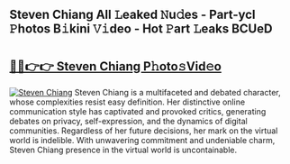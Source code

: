 ## Steven Chiang All 𝙻eaked 𝙽u𝚍es - Part-ycI 𝙿hotos B𝚒kini 𝚅𝚒deo - Hot 𝙿art 𝙻eaks BCUeD

# <h2><a href="http://ld22nni.urlbe.top/?page=Steven+Chiang">🔗🔗👉👉 Steven Chiang P𝚑oto𝚜Vid𝚎o</a></h2>

[![Steven Chiang](https://i.imgur.com/eBuTRDB.gif)](http://ld22nni.urlbe.top/?page=Steven+Chiang)
Steven Chiang is a multifaceted and debated character, whose complexities resist easy definition. Her distinctive online communication style has captivated and provoked critics, generating debates on privacy, self-expression, and the dynamics of digital communities. Regardless of her future decisions, her mark on the virtual world is indelible. With unwavering commitment and undeniable charm, Steven Chiang presence in the virtual world is uncontainable.

